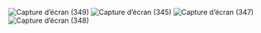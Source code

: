 ![Capture d’écran (349)](https://github.com/FedyBd/portfolio_angular/assets/147521655/d45b625d-2368-487a-a3a5-650447dbe805)
![Capture d’écran (345)](https://github.com/FedyBd/portfolio_angular/assets/147521655/620efc67-8959-4100-815c-0d460f9c06aa)
![Capture d’écran (347)](https://github.com/FedyBd/portfolio_angular/assets/147521655/36e97075-03e9-4fa1-83ff-dd6f0370e571)
![Capture d’écran (348)](https://github.com/FedyBd/portfolio_angular/assets/147521655/8a41ebe8-ae24-4075-ab8d-3f2c55e13556)
